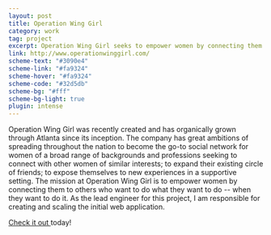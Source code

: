```yaml
---
layout: post
title: Operation Wing Girl
category: work
tag: project
excerpt: Operation Wing Girl seeks to empower women by connecting them to others who want to do what they want to do -- when they want to do it.
link: http://www.operationwinggirl.com/
scheme-text: "#3090e4"
scheme-link: "#fa9324"
scheme-hover: "#fa9324"
scheme-code: "#32d5db"
scheme-bg: "#fff"
scheme-bg-light: true
plugin: intense
---
```


Operation Wing Girl was recently created and has organically grown through Atlanta since its inception. The company has great ambitions of spreading throughout the nation to become the go-to social network for women of a broad range of backgrounds and professions seeking to connect with other women of similar interests; to expand their existing circle of friends; to expose themselves to new experiences in a supportive setting. The mission at Operation Wing Girl is to empower women by connecting them to others who want to do what they want to do -- when they want to do it. As the lead engineer for this project, I am responsible for creating and scaling the initial web application.

<p class=download><a href="http://operationwinggirl.com/">Check it out </a>today!</p>
